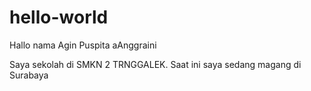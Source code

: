 # hello-world

Hallo nama Agin Puspita aAnggraini 

Saya sekolah di SMKN 2 TRNGGALEK. Saat ini saya sedang magang di Surabaya
